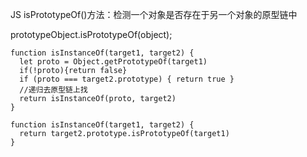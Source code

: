 JS isPrototypeOf()方法：检测一个对象是否存在于另一个对象的原型链中


prototypeObject.isPrototypeOf(object);


```
function isInstanceOf(target1, target2) {
  let proto = Object.getPrototypeOf(target1)
  if(!proto){return false}
  if (proto === target2.prototype) { return true }
  //递归去原型链上找
  return isInstanceOf(proto, target2)
}

```


```
function isInstanceOf(target1, target2) {
  return target2.prototype.isPrototypeOf(target1)
}

```